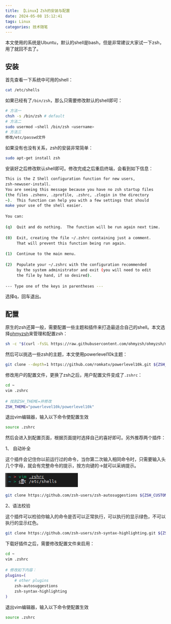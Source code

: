 ```yaml
---
title: 【Linux】Zsh的安装与配置
date: 2024-05-08 15:12:41
tags: Linux
categories: 技术随笔
---
```


本文使用的系统是Ubuntu，默认的shell是bash，但是非常建议大家试一下zsh，用了就回不去了。

## 安装

首先查看一下系统中可用的shell：

```bash
cat /etc/shells
```

如果已经有了`/bin/zsh`，那么只需要修改默认的shell即可：

```bash
# 方法一
chsh -s /bin/zsh # default
# 方法二
sudo usermod —shell /bin/zsh <username>
# 方法三
修改/etc/passwd文件
```

如果没有也没有关系，zsh的安装非常简单：

```bash
sudo apt-get install zsh
```

安装好之后修改默认shell即可。修改完成之后重启终端，会看到如下信息：

```bash
This is the Z Shell configuration function for new users,
zsh-newuser-install.
You are seeing this message because you have no zsh startup files
(the files .zshenv, .zprofile, .zshrc, .zlogin in the directory
~).  This function can help you with a few settings that should
make your use of the shell easier.

You can:

(q)  Quit and do nothing.  The function will be run again next time.

(0)  Exit, creating the file ~/.zshrc containing just a comment.
     That will prevent this function being run again.

(1)  Continue to the main menu.

(2)  Populate your ~/.zshrc with the configuration recommended
     by the system administrator and exit (you will need to edit
     the file by hand, if so desired).

--- Type one of the keys in parentheses --- 
```

选择q，回车退出。

## 配置

原生的zsh还算一般，需要配置一些主题和插件来打造最适合自己的shell。本文选择[ohmyzsh](https://ohmyz.sh/)来管理和配置zsh：

```bash
sh -c "$(curl -fsSL https://raw.githubusercontent.com/ohmyzsh/ohmyzsh/master/tools/install.sh)"
```

然后可以挑选一些zsh的主题，本文使用powerlevel10k主题：

```bash
git clone --depth=1 https://github.com/romkatv/powerlevel10k.git ${ZSH_CUSTOM:-$HOME/.oh-my-zsh/custom}/themes/powerlevel10k
```

修改用户的配置文件，更换了zsh之后，用户配置文件变成了`.zshrc`：

```bash
cd ~
vim .zshrc

# 找到ZSH_THEME=并修改
ZSH_THEME="powerlevel10k/powerlevel10k"
```

退出vim编辑器，输入以下命令使配置生效

```bash
source .zshrc
```

然后会进入到配置页面，根据页面提时选择自己的喜好即可。另外推荐两个插件：

1、 自动补全

这个插件会记住你以前运行过的命令，当你第二次输入相同命令时，只需要输入头几个字母，就会有完整命令的提示，按方向键的$\rightarrow$就可以采纳提示。

![自动补全](【Linux】Zsh的安装与配置/2024-05-08-15-43-06.png)

```bash
git clone https://github.com/zsh-users/zsh-autosuggestions ${ZSH_CUSTOM:-~/.oh-my-zsh/custom}/plugins/zsh-autosuggestions
```

2、语法校验

这个插件可以检验你输入的命令是否可以正常执行，可以执行的显示绿色，不可以执行的显示红色。

```bash
git clone https://github.com/zsh-users/zsh-syntax-highlighting.git ${ZSH_CUSTOM:-~/.oh-my-zsh/custom}/plugins/zsh-syntax-highlighting
```

下载好插件之后，需要修改配置文件来启用：

```bash
cd ~
vim .zshrc

# 修改如下内容：
plugins=(
    # other plugins
    zsh-autosuggestions
    zsh-syntax-highlighting
)
```

退出vim编辑器，输入以下命令使配置生效

```bash
source .zshrc
```

